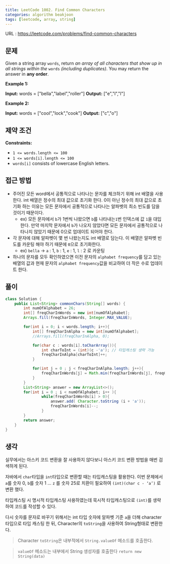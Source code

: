 ```yaml
---
title: LeetCode 1002. Find Common Characters
categories: algorithm beakjoon
tags: [leetcode, array, string]
---
```


URL : https://leetcode.com/problems/find-common-characters

## 문제
Given a string array `words`, return _an array of all characters that show up in all strings within the_ `words` _(including duplicates)_. You may return the answer in **any order**.

**Example 1:**

**Input:** words = ["bella","label","roller"]
**Output:** ["e","l","l"]

**Example 2:**

**Input:** words = ["cool","lock","cook"]
**Output:** ["c","o"]

## 제약 조건
**Constraints:**

- `1 <= words.length <= 100`
- `1 <= words[i].length <= 100`
- `words[i]` consists of lowercase English letters.

## 접근 방법
- 주어진 모든 word에서 공통적으로 나타나는 문자를 체크하기 위해 int 배열을 사용한다. int 배열은 정수의 최대 값으로 초기화 한다. 0이 아닌 정수의 최대 값으로 초기화 하는 이유는 모든 문자에서 공통적으로 나타나는 알파벳의 최소 빈도를 담을 것이기 때문이다. 
    - ex) 모든 문자에서 `b`가 1번씩 나왔으면 `b`를 나타내는`1`번 인덱스에 값 `1`을 대입한다. 만약 마지막 문자에서 `b`가 나오지 않았다면 모든 문자에서 공통적으로 나타나지 않았기 때문에 0으로 업데이트 되어야 한다.
- 각 문자에 대해 알파벳이 몇 번 나왔는지도 int 배열로 담는다. 이 배열은 알파벳 빈도를 카운팅 해야 하기 때문에 `0`으로 초기화한다.
    - ex) `bella` -> `a` : 1, `b` : 1, `e` : 1, `l` : 2 로 카운팅
- 하나의 문자를 모두 확인하였으면 이전 문자의 `alphabet frequency`를 담고 있는 배열의 값과 현재 문자의 `alphabet frequency`값을 비교하여 더 작은 수로 업데이트 한다.

## 풀이
```java
class Solution {
    public List<String> commonChars(String[] words) {
        int numOfAlphabet = 26;
        int[] freqCharInWords = new int[numOfAlphabet];
        Arrays.fill(freqCharInWords, Integer.MAX_VALUE);

        for(int i = 0; i < words.length; i++){
            int[] freqCharInAlpha = new int[numOfAlphabet];
            //Arrays.fill(freqCharInAlpha, 0);

            for(char c : words[i].toCharArray()){
                int charToInt = (int)(c -'a'); // 타입캐스팅 생략 가능
                freqCharInAlpha[charToInt]++;
            }

            for(int j = 0 ; j < freqCharInAlpha.length; j++){
                freqCharInWords[j] = Math.min(freqCharInWords[j], freqCharInAlpha[j]);
            }
        }
        List<String> answer = new ArrayList<>();
        for(int i = 0 ; i < numOfAlphabet; i++ ){
                while(freqCharInWords[i] > 0){
                    answer.add( Character.toString (i + 'a'));
                    freqCharInWords[i]--;
                }
        }
        return answer;
    }
}
```

## 생각
실무에서는 아스키 코드 변환을 잘 사용하지 않다보니 아스키 코드 변환 방법을 매번 검색하게 된다.

자바에서 `char`타입을 `int`타입으로 변환할 때는 타입캐스팅을 활용한다. 이번 문제에서 `a`를 숫자 0, `b`를 숫자 1 ... `z` 를 숫자 25로 치환이 필요하여 `(int)(char c - ‘a’)` 로 변환 했다. 

타입캐스팅 시 명시적 타입캐스팅 사용하였는데 묵시적 타입캐스팅으로 `(int)`를 생략하여 코드를 작성할 수 있다.

다시 숫자를 문자로 바꾸기 위해서는 int 타입 숫자에 알파벳 기준 `a`을 더해 character 타입으로 타입 캐스팅 한 뒤, Character의 `toString`을 사용하여 String형태로 변환한다.

> Character `toString`은 내부적에서 `String.valueOf` 메소드를 호출한다.

> `valueOf` 메소드는 내부에서 String 생성자를 호출한다 `return new String(data)`

